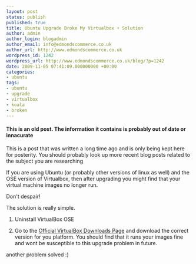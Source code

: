 ```yaml
---
layout: post
status: publish
published: true
title: Ubuntu Upgrade Broke My Virtualbox + Solution
author: admin
author_login: blogadmin
author_email: info@edmondscommerce.co.uk
author_url: http://www.edmondscommerce.co.uk
wordpress_id: 1242
wordpress_url: http://www.edmondscommerce.co.uk/blog/?p=1242
date: 2009-11-05 07:41:09.000000000 +00:00
categories:
- ubuntu
tags:
- ubuntu
- upgrade
- virtualbox
- koala
- broken
---
```

<div class="oldpost"><h4>This is an old post. The information it contains is probably out of date or innacurate</h4>
<p>
This is a post that was written a long time ago and is only being kept here for posterity.
You should probably look up more recent blog posts related to the subject you are researching
</p>
</div>
If you are using Ubuntu (or probably other versions of linux as well) and the OSE version of Virtualbox, then after upgrading you might find that your virtual machine images no longer run.

Don't despair!

The solution is really simple. 

1. Uninstall VirtualBox OSE

2. Go to the <a href="http://www.virtualbox.org/wiki/Linux_Downloads">Official VirtualBox Downloads Page</a> and download the correct version for you platform. You should find that it runs your images fine and wont be susceptible to this upgrade problem in future.

another problem solved :)
